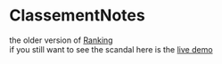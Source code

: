 # ClassementNotes
the older version of [Ranking](https://ilyeshaddad337.github.io/Ranking/Classement.html) <br>
if you still want to see the scandal here is the [live demo](https://ilyeshaddad337.github.io/ClassementNotes/Classement/Classement.html) 
